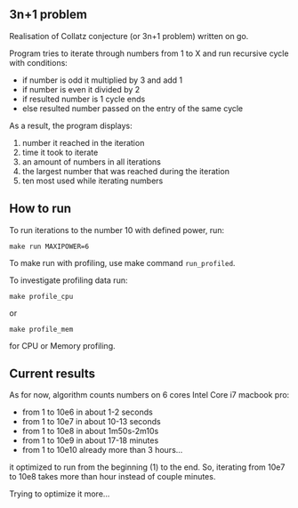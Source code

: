 3n+1 problem
------------

Realisation of Collatz conjecture (or 3n+1 problem) written on go.

Program tries to iterate through numbers from 1 to X and run recursive cycle with conditions:

- if number is odd it multiplied by 3 and add 1
- if number is even it divided by 2
- if resulted number is 1 cycle ends
- else resulted number passed on the entry of the same cycle

As a result, the program displays:

1. number it reached in the iteration
2. time it took to iterate
3. an amount of numbers in all iterations
4. the largest number that was reached during the iteration
5. ten most used while iterating numbers

## How to run

To run iterations to the number 10 with defined power, run:

    make run MAXIPOWER=6

To make run with profiling, use make command `run_profiled`.

To investigate profiling data run:

    make profile_cpu

or

    make profile_mem

for CPU or Memory profiling.

## Current results

As for now, algorithm counts numbers on 6 cores Intel Core i7 macbook pro:

* from 1 to 10e6 in about 1-2 seconds
* from 1 to 10e7 in about 10-13 seconds
* from 1 to 10e8 in about 1m50s-2m10s
* from 1 to 10e9 in about 17-18 minutes
* from 1 to 10e10 already more than 3 hours...

it optimized to run from the beginning (1) to the end. So, iterating from 10e7 to 10e8 takes more than hour instead of couple minutes.

Trying to optimize it more...